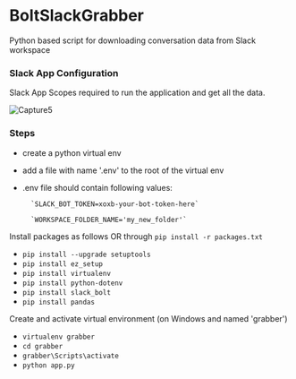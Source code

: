 # BoltSlackGrabber
Python based script for downloading conversation data from Slack workspace

### Slack App Configuration

Slack App Scopes required to run the application and get all the data. 

![Capture5](https://user-images.githubusercontent.com/23482179/134352816-c72e8b32-279a-44c0-a34a-31ed26d29df1.PNG)



### Steps
- create a python virtual env

- add a  file with name '.env' to the root of the virtual env

- .env file should contain following values:

        `SLACK_BOT_TOKEN=xoxb-your-bot-token-here`

        `WORKSPACE_FOLDER_NAME='my_new_folder'`

Install packages as follows OR through `pip install -r packages.txt`

- `pip install --upgrade setuptools`
- `pip install ez_setup`
- `pip install virtualenv`
- `pip install python-dotenv`
- `pip install slack_bolt`
- `pip install pandas`

Create and activate virtual environment (on Windows and named 'grabber')

- `virtualenv grabber`
- `cd grabber`
- `grabber\Scripts\activate`
- `python app.py`

